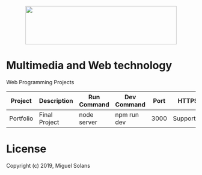 <p align="center">
  <img width="402" height="102" src="https://ipca.pt/wp-content/uploads/2015/12/logo_est_normal_2.png"/>
</p>

# 	Multimedia and Web technology
Web Programming Projects

| Project       | Description    |Run Command   | Dev Command | Port      | HTTPS     | Quick Link             | 
| ------------- | -------------- |------------- | ----------- | --------- | --------- | ---------------------- |
| Portfolio     | Final Project  | node server  | npm run dev | 3000      | Supported | https://localhost:3000 |

# License
Copyright (c) 2019, Miguel Solans
